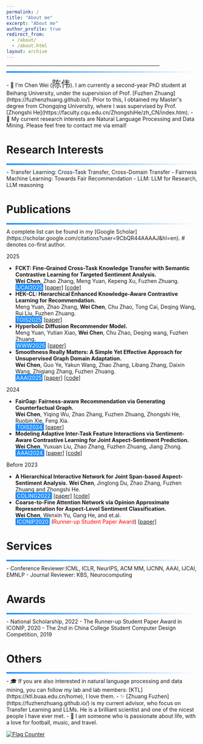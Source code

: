 ```yaml
---
permalink: /
title: "About me"
excerpt: "About me"
author_profile: true
redirect_from: 
  - /about/
  - /about.html
layout: archive 
---
```

<hr style="width:80%;text-align:left;margin-left:0">
<div style="height: 4px; background: linear-gradient(to right, #1E90FF, white); margin: 10px 0;"></div>
- 📄 I'm Chen Wei (<span style="font-family: 'Brush Script MT', 'Lucida Handwriting', cursive; font-size: 24px; color: #333;">陈伟</span>). I am currently a second-year PhD student at Beihang University, under the supervision of Prof. [Fuzhen Zhuang](https://fuzhenzhuang.github.io/). Prior to this, I obtained my Master's degree from Chongqing University, where I was supervised by Prof. [Zhongshi He](https://faculty.cqu.edu.cn/ZhongshiHe/zh_CN/index.htm).
- 🎯 My current research interests are Natural Language Processing and  Data Mining. Please feel free to contact me via email!

Research Interests
=====
<div style="height: 4px; background: linear-gradient(to right, #1E90FF, white); margin: 10px 0;"></div>
- Transfer Learning: Cross-Task Transfer, Cross-Domain Transfer
- Fairness Machine Learning: Towards Fair Recommendation
- LLM: LLM for Research, LLM reasoning


Publications
=====
<div style="height: 4px; background: linear-gradient(to right, #1E90FF, white); margin: 10px 0;"></div>
 A complete list can be found in my [Google Scholar](https://scholar.google.com/citations?user=9CbQR44AAAAJ&hl=en). # denotes co-first author.

2025  
- **FCKT: Fine-Grained Cross-Task Knowledge Transfer with Semantic Contrastive Learning for Targeted Sentiment Analysis.**  
  **Wei Chen**, Zhao Zhang, Meng Yuan, Kepeng Xu, Fuzhen Zhuang.  
  <span style="background-color: #1E90FF; color: white; padding: 1px 2px; border-radius: 1px; font-weight: 0.6em;">IJCAI2025</span> [[paper]](https://arxiv.org/abs/2505.21040) [[code]](https://github.com/cwei01/FCKT)
- **HEK-CL: Hierarchical Enhanced Knowledge-Aware Contrastive Learning for Recommendation.**  
  Meng Yuan, Zhao Zhang, **Wei Chen**, Chu Zhao, Tong Cai, Deqing Wang, Rui Liu, Fuzhen Zhuang.  
  <span style="background-color: #1E90FF; color: white; padding: 1px 2px; border-radius: 1px; font-weight:  0.6em;">TOIS2025</span> [[paper]](https://dl.acm.org/doi/10.1145/3728463)
- **Hyperbolic Diffusion Recommender Model.**  
  Meng Yuan, Yutian Xiao, **Wei Chen**, Chu Zhao, Deqing wang, Fuzhen Zhuang.  
  <span style="background-color: #1E90FF; color: white; padding: 1px 2px; border-radius: 1px; font-weight:  0.6em;">WWW2025</span> [[paper]](https://arxiv.org/pdf/2504.01541v1)
- **Smoothness Really Matters: A Simple Yet Effective Approach for Unsupervised Graph Domain Adaptation.**  
  **Wei Chen**,  Guo Ye, Yakun Wang, Zhao Zhang, Libang Zhang, Daixin Wang, Zhiqiang Zhang, Fuzhen Zhuang.  
  <span style="background-color: #1E90FF; color: white; padding: 1px 2px; border-radius: 1px; font-weight:  0.6em;">AAAI2025</span> [[paper]](https://arxiv.org/abs/2412.11654) [[code]](https://github.com/cwei01/TDSS)
  
2024  
-  **FairGap: Fairness-aware Recommendation via Generating Counterfactual Graph.**  
  **Wei Chen**, Yiqing Wu, Zhao Zhang, Fuzhen Zhuang, Zhongshi He, Ruobin Xie, Feng Xia.  
  <span style="background-color: #1E90FF; color: white; padding: 1px 4px; border-radius: 2px; font-weight:  0.6em;">TOIS2024</span> [[paper]](https://dl.acm.org/doi/10.1145/3638352)
-  **Modeling Adaptive Inter-Task Feature Interactions via Sentiment-Aware Contrastive Learning for Joint Aspect-Sentiment Prediction.**  
   **Wei Chen**, Yuxuan Liu, Zhao Zhang, Fuzhen Zhuang, Jiang Zhong.  
  <span style="background-color: #1E90FF; color: white; padding: 1px 4px; border-radius: 2px; font-weight:  0.6em;">AAAI2024</span> [[paper]](https://ojs.aaai.org/index.php/AAAI/article/view/29731) [[code]](https://github.com/sugarfreeLiuYuXuan/AIFI-for-ABSA)

Before 2023  
-  **A Hierarchical Interactive Network for Joint Span-based Aspect-Sentiment Analysis.**
   **Wei Chen**, Jinglong Du, Zhao Zhang, Fuzhen Zhuang and Zhongshi He.  
  <span style="background-color: #1E90FF; color: white; padding: 1px 4px;  border-radius: 2px; font-weight:  0.6em;">COLING2022</span> [[paper]](https://aclanthology.org/2022.coling-1.611/) [[code]](cwei01/hi-asa)  
- **Coarse-to-Fine Attention Network via Opinion Approximate Representation for Aspect-Level Sentiment Classification.**  
  **Wei Chen**, Wenxin Yu, Gang He, and et.al.  
  <span style="background-color: #1E90FF; color: white; padding: 1px 4px;  border-radius: 2px; font-weight:  0.6em;">ICONIP2020</span>
  (<span style="color:red">Runner-up Student Paper Award</span>) [[paper]](https://link.springer.com/chapter/10.1007/978-3-030-63830-6_59)


Services
=====
<div style="height: 4px; background: linear-gradient(to right, #1E90FF, white); margin: 10px 0;"></div>
- Conference Reviewer:ICML, ICLR, NeurIPS, ACM MM, IJCNN, AAAI, IJCAI, EMNLP
- Journal Reviewer: KBS, Neurocomputing


Awards
=====
<div style="height: 4px; background: linear-gradient(to right, #1E90FF, white); margin: 10px 0;"></div>
- National Scholarship, 2022
- The Runner-up Student Paper Award in ICONIP, 2020
- The 2nd in China College Student Computer Design Competition, 2019



Others
=====
<div style="height: 4px; background: linear-gradient(to right, #1E90FF, white); margin: 10px 0;"></div>
- 🎓 If you are also interested in natural language processing and data mining, you can follow my lab and lab members: [KTL](https://ktl.buaa.edu.cn/home), I love them.
- ✨ [Zhuang Fuzhen](https://fuzhenzhuang.github.io/) is my current advisor, who focus on Transfer Learning and LLMs. He is a brilliant scientist and one of the nicest people I have ever met.
- 🌈 I am someone who is passionate about life, with a love for football, music, and travel.

<a href="https://info.flagcounter.com/kvwb"><img src="https://s11.flagcounter.com/count/kvwb/bg_FFFFFF/txt_000000/border_CCCCCC/columns_5/maxflags_15/viewers_0/labels_0/pageviews_0/flags_0/percent_0/" alt="Flag Counter" border="0"></a>
